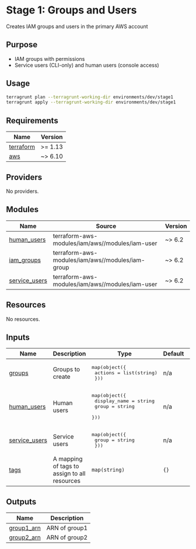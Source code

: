 # Stage 1: Groups and Users

Creates IAM groups and users in the primary AWS account

## Purpose

- IAM groups with permissions
- Service users (CLI-only) and human users (console access)

## Usage

```bash
terragrunt plan --terragrunt-working-dir environments/dev/stage1
terragrunt apply --terragrunt-working-dir environments/dev/stage1
```

<!-- BEGIN_TF_DOCS -->
## Requirements

| Name | Version |
|------|---------|
| <a name="requirement_terraform"></a> [terraform](#requirement\_terraform) | >= 1.13 |
| <a name="requirement_aws"></a> [aws](#requirement\_aws) | ~> 6.10 |

## Providers

No providers.

## Modules

| Name | Source | Version |
|------|--------|---------|
| <a name="module_human_users"></a> [human\_users](#module\_human\_users) | terraform-aws-modules/iam/aws//modules/iam-user | ~> 6.2 |
| <a name="module_iam_groups"></a> [iam\_groups](#module\_iam\_groups) | terraform-aws-modules/iam/aws//modules/iam-group | ~> 6.2 |
| <a name="module_service_users"></a> [service\_users](#module\_service\_users) | terraform-aws-modules/iam/aws//modules/iam-user | ~> 6.2 |

## Resources

No resources.

## Inputs

| Name | Description | Type | Default | Required |
|------|-------------|------|---------|:--------:|
| <a name="input_groups"></a> [groups](#input\_groups) | Groups to create | <pre>map(object({<br>    actions = list(string)<br>  }))</pre> | n/a | yes |
| <a name="input_human_users"></a> [human\_users](#input\_human\_users) | Human users | <pre>map(object({<br>    display_name = string<br>    group        = string<br>  }))</pre> | n/a | yes |
| <a name="input_service_users"></a> [service\_users](#input\_service\_users) | Service users | <pre>map(object({<br>    group = string<br>  }))</pre> | n/a | yes |
| <a name="input_tags"></a> [tags](#input\_tags) | A mapping of tags to assign to all resources | `map(string)` | `{}` | no |

## Outputs

| Name | Description |
|------|-------------|
| <a name="output_group1_arn"></a> [group1\_arn](#output\_group1\_arn) | ARN of group1 |
| <a name="output_group2_arn"></a> [group2\_arn](#output\_group2\_arn) | ARN of group2 |
<!-- END_TF_DOCS -->
